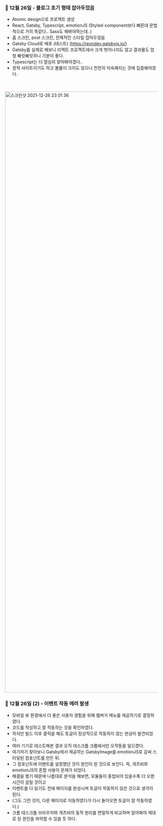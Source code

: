 
<br/>
<br/>

### 📌 12월 26일 - 블로그 초기 형태 잡아두었음
- Atomic design으로 프로젝트 생성
- React, Gatsby, Typescript, emotionJS (Styled-component보다 빠른데 문법적으로 거의 똑같다.. Sass도 해봐야하는데..)
- 홈 스크린, post 스크린, 전체적인 스타일 잡아두었음
- Gatsby Cloud로 배포 (테스트) (https://jeondev.gatsbyjs.io/)
- Gatsby를 실제로 해보니 리액트 프로젝트에서 크게 벗어나지도 않고 결과물도 엄청 빠릿빠릿하니 기분이 좋다.
- Typescript는 더 열심히 찾아봐야겠다..
- 정적 사이트이기도 하고 볼륨이 크지도 않으니 천천히 익숙해지는 것에 집중해야겠다.

<br/>
<br/>

<img width="1976" alt="스크린샷 2021-12-26 23 01 36" src="https://user-images.githubusercontent.com/28756358/147410446-9edaf17d-cc0a-48a1-8e4c-849ba6c063bd.png">

<br/>

### 📌 12월 26일 (2) - 이벤트 작동 에러 발생
- 모바일 뷰 환경에서 더 좋은 사용자 경험을 위해 햄버거 메뉴를 제공하기로 결정하였다.
- 코드를 작성하고 잘 작동하는 것을 확인하였다.
- 하지만 빌드 이후 클릭을 해도 토글이 정상적으로 작동하지 않는 현상이 발견되었다.
- 여러 기기로 테스트해본 결과 오직 데스크톱 크롭에서만 오작동을 일으켰다.
- 여기저기 찾아보니 Gatsby에서 제공하는 GatsbyImage를 emotionJS로 감싸 스타일된 컴포넌트를 만든 뒤.
- 그 컴포넌트에 이벤트를 설정했던 것이 원인이 된 것으로 보인다. 즉, 개츠비와 emotionJS의 혼합 사용이 문제가 되었다.
- 해결을 했기 때문에 나름대로 분석을 해보면, 모듈들이 중첩되어 있을수록 더 오랜 시간이 걸릴 것이고
- 이벤트를 다 읽기도 전에 페이지를 완성시켜 토글이 작동하지 않은 것으로 생각이 된다. 
- (그도 그런 것이, 다른 페이지로 이동하였다가 다시 돌아오면 토글이 잘 작동하였다.)
- 크롬 데스크톱 브라우저와 개츠비의 동작 원리를 면밀하게 비교하며 알아봐야 제대로 된 원인을 파악할 수 있을 듯 하다.
